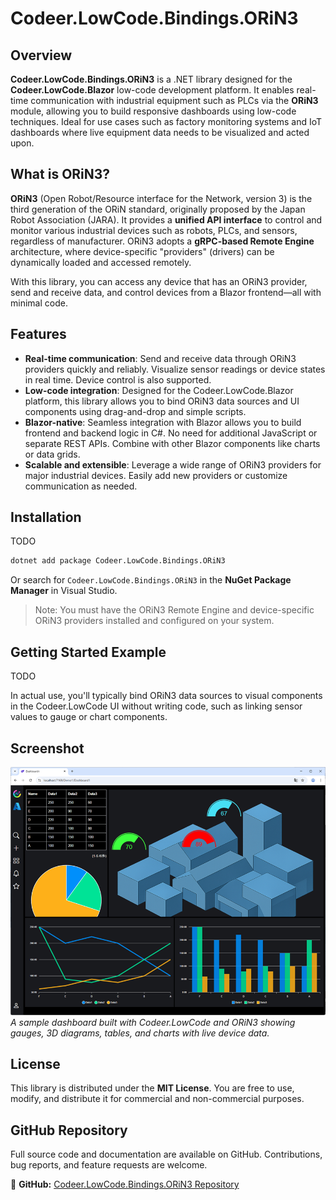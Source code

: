 # Codeer.LowCode.Bindings.ORiN3

## Overview
**Codeer.LowCode.Bindings.ORiN3** is a .NET library designed for the **Codeer.LowCode.Blazor** low-code development platform. It enables real-time communication with industrial equipment such as PLCs via the **ORiN3** module, allowing you to build responsive dashboards using low-code techniques. Ideal for use cases such as factory monitoring systems and IoT dashboards where live equipment data needs to be visualized and acted upon.

## What is ORiN3?
**ORiN3** (Open Robot/Resource interface for the Network, version 3) is the third generation of the ORiN standard, originally proposed by the Japan Robot Association (JARA). It provides a **unified API interface** to control and monitor various industrial devices such as robots, PLCs, and sensors, regardless of manufacturer. ORiN3 adopts a **gRPC-based Remote Engine** architecture, where device-specific "providers" (drivers) can be dynamically loaded and accessed remotely.

With this library, you can access any device that has an ORiN3 provider, send and receive data, and control devices from a Blazor frontend—all with minimal code.

## Features
- **Real-time communication**: Send and receive data through ORiN3 providers quickly and reliably. Visualize sensor readings or device states in real time. Device control is also supported.
- **Low-code integration**: Designed for the Codeer.LowCode.Blazor platform, this library allows you to bind ORiN3 data sources and UI components using drag-and-drop and simple scripts.
- **Blazor-native**: Seamless integration with Blazor allows you to build frontend and backend logic in C#. No need for additional JavaScript or separate REST APIs. Combine with other Blazor components like charts or data grids.
- **Scalable and extensible**: Leverage a wide range of ORiN3 providers for major industrial devices. Easily add new providers or customize communication as needed.

## Installation
TODO

```bash
dotnet add package Codeer.LowCode.Bindings.ORiN3
```

Or search for `Codeer.LowCode.Bindings.ORiN3` in the **NuGet Package Manager** in Visual Studio.

> Note: You must have the ORiN3 Remote Engine and device-specific ORiN3 providers installed and configured on your system.

## Getting Started Example
TODO

In actual use, you'll typically bind ORiN3 data sources to visual components in the Codeer.LowCode UI without writing code, such as linking sensor values to gauge or chart components.

## Screenshot
![Dashboard Sample](img/dashboard.png)  
*A sample dashboard built with Codeer.LowCode and ORiN3 showing gauges, 3D diagrams, tables, and charts with live device data.*

## License
This library is distributed under the **MIT License**. You are free to use, modify, and distribute it for commercial and non-commercial purposes.

## GitHub Repository
Full source code and documentation are available on GitHub. Contributions, bug reports, and feature requests are welcome.

🔗 **GitHub:** [Codeer.LowCode.Bindings.ORiN3 Repository](https://github.com/Codeer-Software/Codeer.LowCode.Bindings.ORiN3)

